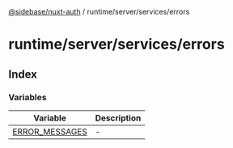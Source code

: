[@sidebase/nuxt-auth](../../../../index.md) / runtime/server/services/errors

# runtime/server/services/errors

## Index

### Variables

| Variable | Description |
| ------ | ------ |
| [ERROR\_MESSAGES](variables/ERROR_MESSAGES.md) | - |
